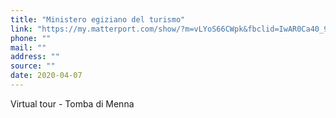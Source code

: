 ```yaml
---
title: "Ministero egiziano del turismo"
link: "https://my.matterport.com/show/?m=vLYoS66CWpk&fbclid=IwAR0Ca40_9QLqnz8b3psbbT-H0zcAziOqHG6VRtkjnOJ4Pn2a6ZEL5MXY1CE"
phone: ""
mail: ""
address: ""
source: ""
date: 2020-04-07
---
```


Virtual tour - Tomba di Menna
